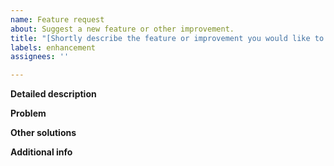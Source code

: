 ```yaml
---
name: Feature request
about: Suggest a new feature or other improvement.
title: "[Shortly describe the feature or improvement you would like to see here]"
labels: enhancement
assignees: ''

---
```


<!-- 
    This template is just a suggestion. 
    Please feel free to leave out sections and deviate from the template in other ways as you see fit 
-->

**Detailed description** 
<!-- Describe the feature or improvement in more detail here. -->

**Problem** 
<!-- 
    Describe why you would like to see this feature. 
    Which problem would it solve for you? 
    How would you use the new feature? 
-->

**Other solutions** 
<!-- Describe which other solutions to your problem you have considered here. -->

**Additional info** 
<!-- 
    Add any further info about your request here.
    E.g Mockups or screenshots of other apps. 
-->

<!-- Thanks for helping to make Mac Mouse Fix more useful! 🚀-->
